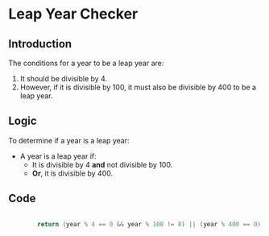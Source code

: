 # Leap Year Checker

## Introduction
The conditions for a year to be a leap year are:
1. It should be divisible by 4.
2. However, if it is divisible by 100, it must also be divisible by 400 to be a leap year.

## Logic
To determine if a year is a leap year:
- A year is a leap year if:
  - It is divisible by 4 **and** not divisible by 100.
  - **Or**, it is divisible by 400.
  
## Code

```java

        return (year % 4 == 0 && year % 100 != 0) || (year % 400 == 0);
